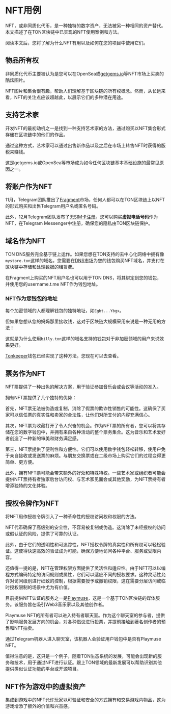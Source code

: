 ---
---

# NFT用例

NFT，或非同质化代币，是一种独特的数字资产，无法被另一种相同的资产替代。本文描述了在TON区块链中已实现的NFT使用案例和方法。

阅读本文后，您将了解为什么NFT有用以及如何在您的项目中使用它们。

## 物品所有权

非同质化代币主要被认为是您可以在OpenSea或[getgems.io](https://getgems.io)等NFT市场上买卖的酷炫图片。

NFT图片和集合很有趣，帮助人们理解基于区块链的所有权概念。然而，从长远来看，NFT的关注点应该超越此，以展示它们的多种潜在用途。

## 支持艺术家

开发NFT的最初动机之一是找到一种支持艺术家的方法，通过购买以NFT集合形式存储在区块链中的他们的作品。

通过这种方式，艺术家可以通过出售新作品以及之后在市场上转售NFT时获得的版税来赚钱。

这是getgems.io或OpenSea等市场成为如今任何区块链基本基础设施的最常见原因之一。

## 将账户作为NFT

11月，Telegram团队推出了[Fragment](https://fragment.com/)市场，任何人都可以在TON区块链上以NFT的形式购买和出售Telegram用户名或匿名号码。

此外，12月Telegram团队发布了[无SIM卡注册](https://telegram.org/blog/ultimate-privacy-topics-2-0#sign-up-without-a-sim-card)。您可以购买**虚拟电话号码**作为NFT，在Telegram Messenger中注册，确保您的隐私由TON区块链保护。

## 域名作为NFT

TON DNS服务完全基于链上运作。如果您想在TON支持的去中心化网络中拥有像`mystore.ton`这样的域名，您需要在[DNS市场](https://dns.ton.org/)为您的钱包购买NFT域名，并支付在区块链中存储和处理数据的租赁费。

在Fragment上购买的NFT用户名也可以用于TON DNS，将其绑定到您的钱包，并使用您的username.t.me NFT作为钱包地址。

### NFT作为您钱包的地址

每个加密领域的人都理解钱包的独特地址，如`Egbt...Ybgx`。

但如果您想从您的妈妈那里接收钱，这对于区块链大规模采用来说是一种无用的方法！

这就是为什么使用`billy.ton`这样的域名支持的钱包对于非加密领域的用户来说效果更好。

[Tonkeeper](https://tonkeeper.com/)钱包已经实现了这种方法。您现在可以去查看。

## 票务作为NFT

NFT票提供了一种出色的解决方案，用于验证参加音乐会或会议等活动的准入。

拥有NFT票提供了几个独特的优势：

首先，NFT票无法被伪造或复制，消除了假票的欺诈性销售的可能性。这确保了买家可以信任票的真实性和卖家的合法性，让他们对所支付的内容充满信心。

其次，NFT票为收藏打开了令人兴奋的机会。作为NFT票的所有者，您可以将其存储在您的数字钱包中，并拥有来自各种活动的整个票务集合。这为音乐和艺术爱好者创造了一种新的审美和财务满足感。

第三，NFT票提供了便利性和方便性。它们可以使用数字钱包轻松转移，使用户免于亲自接收或发送票的麻烦。与朋友交换票或在二级市场上购买它们的过程变得更简单、更方便。

此外，拥有NFT票可能会带来额外的好处和特殊特权。一些艺术家或组织者可能会提供NFT票持有者独家后台访问权、与艺术家见面会或其他奖励，为NFT票持有者增添独特的文化体验。

## 授权令牌作为NFT

将NFT用作授权令牌引入了一种革命性的授权访问权和权限的方法。

NFT代币确保了高级别的安全性，不容易被复制或伪造。这消除了未经授权的访问或假认证的风险，提供了可靠的认证。

此外，由于它们的透明性和可追踪性，NFT授权令牌的真实性和所有权可以轻松验证。这使得快速高效的验证成为可能，确保方便地访问各种平台、服务或受限内容。

还值得一提的是，NFT在管理权限方面提供了灵活性和适应性。由于NFT可以以编程方式编码特定的访问规则或属性，它们可以适应不同的授权要求。这种灵活性允许对访问级别进行细致的控制，根据需要授予或撤销权限，这在需要分层访问或临时授权限制的场景中尤为有价值。

目前提供NFT认证的服务之一是[Playmuse](https://playmuse.org/)，这是一个基于TON区块链的媒体服务。该服务旨在吸引Web3音乐家以及其他创作者。

Playmuse NFT的所有者可以进入持有者聊天室。作为这个聊天室的参与者，提供了影响服务发展方向的机会，对各种倡议进行投票，并提前接触到著名创作者的预售和NFT拍卖。

通过Telegram机器人进入聊天室，该机器人会验证用户钱包中是否有Playmuse NFT。

值得注意的是，这只是一个例子，随着TON生态系统的发展，可能会出现新的服务和技术，用于通过NFT进行认证。跟上TON领域的最新发展可以帮助识别其他提供类似认证功能的平台或开源项目。

## NFT作为游戏中的虚拟资产

集成到游戏中的NFT允许玩家以可验证和安全的方式拥有和交易游戏内物品，这为游戏增添了额外的价值和兴奋感。
